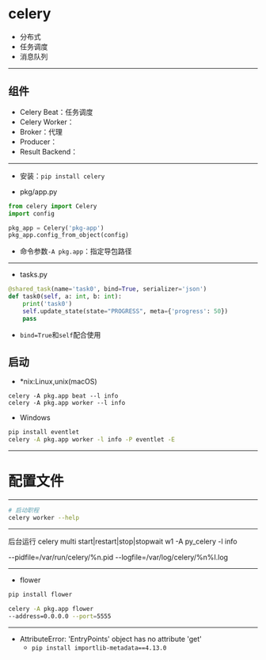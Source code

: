 

# celery

- 分布式
- 任务调度
- 消息队列

---
## 组件

- Celery Beat：任务调度
- Celery Worker：
- Broker：代理
- Producer：
- Result Backend：


---
- 安装：`pip install celery`


- pkg/app.py
```py
from celery import Celery
import config

pkg_app = Celery('pkg-app')
pkg_app.config_from_object(config)

```
- 命令参数`-A pkg.app`：指定导包路径

---
- tasks.py
```py
@shared_task(name='task0', bind=True, serializer='json')
def task0(self, a: int, b: int):
    print('task0')
    self.update_state(state="PROGRESS", meta={'progress': 50})
    pass

```

- `bind=True`和`self`配合使用


## 启动
- *nix:Linux,unix(macOS)
```
celery -A pkg.app beat --l info
celery -A pkg.app worker --l info
```

- Windows
```bat
pip install eventlet
celery -A pkg.app worker -l info -P eventlet -E
```

---

# 配置文件



---
```sh
# 启动职程
celery worker --help

```










---

后台运行
celery multi start|restart|stop|stopwait w1 -A py_celery -l info

--pidfile=/var/run/celery/%n.pid
--logfile=/var/log/celery/%n%I.log



---
- flower
```sh
pip install flower

celery -A pkg.app flower 
--address=0.0.0.0 --port=5555

```


---

- AttributeError: 'EntryPoints' object has no attribute 'get'
    - `pip install importlib-metadata==4.13.0`







